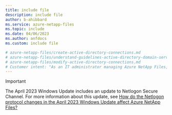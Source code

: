 ```yaml
---
title: include file
description: include file
author: b-ahibbard
ms.service: azure-netapp-files
ms.topic: include
ms.date: 04/06/2023
ms.author: anfdocs
ms.custom: include file

# azure-netapp-files/create-active-directory-connections.md
# azure-netapp-files/understand-guidelines-active-directory-domain-service-site.md
# azure-netapp-files/modify-active-directory-connections.md
# Customer intent: "As an IT administrator managing Azure NetApp Files, I want to understand the impact of the April 2023 Windows Update on Netlogon Secure Channel, so that I can ensure ongoing security and functionality of our Active Directory connections."
---
```


>[!IMPORTANT]
>The April 2023 Windows Update includes an update to Netlogon Secure Channel. For more information about this update, see [How do the Netlogon protocol changes in the April 2023 Windows Update affect Azure NetApp Files?](../faq-smb.md#how-do-the-netlogon-protocol-changes-in-the-april-2023-windows-update-affect-azure-netapp-files)
